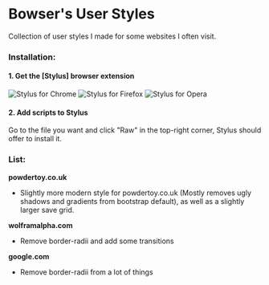# Bowser's User Styles

Collection of user styles I made for some websites I often visit.

### Installation:

#### 1. Get the [Stylus] browser extension
![Stylus for Chrome](https://img.shields.io/badge/Get_Stylus_for-Chrome-blue.svg)
![Stylus for Firefox](https://img.shields.io/badge/Get_Stylus_for-Firefox-orange.svg)
![Stylus for Opera](https://img.shields.io/badge/Get_Stylus_for-Opera-red.svg)

#### 2. Add scripts to Stylus
Go to the file you want and click "Raw" in the top-right corner, Stylus 
should offer to install it.

### List:

**powdertoy.co.uk**
- Slightly more modern style for powdertoy.co.uk (Mostly removes ugly shadows and gradients from bootstrap default), as well as a slightly larger save grid.

**wolframalpha.com**
- Remove border-radii and add some transitions

**google.com**
- Remove border-radii from a lot of things